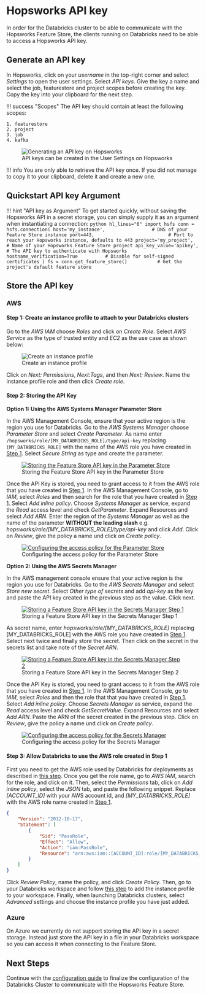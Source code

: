 # Hopsworks API key

In order for the Databricks cluster to be able to communicate with the Hopsworks Feature Store, the clients running on Databricks need to be able to access a Hopsworks API key.

## Generate an API key

In Hopsworks, click on your *username* in the top-right corner and select *Settings* to open the user settings. Select *API keys*. Give the key a name and select the job, featurestore and project scopes before creating the key. Copy the key into your clipboard for the next step.

!!! success "Scopes"
    The API key should contain at least the following scopes:

    1. featurestore
    2. project
    3. job
    4. kafka

<p align="center">
  <figure>
    <img src="../../../assets/images/api-key.png" alt="Generating an API key on Hopsworks">
    <figcaption>API keys can be created in the User Settings on Hopsworks</figcaption>
  </figure>
</p>

!!! info
    You are only able to retrieve the API key once. If you did not manage to copy it to your clipboard, delete it and create a new one.

## Quickstart API key Argument

!!! hint "API key as Argument"
    To get started quickly, without saving the Hopsworks API in a secret storage, you can simply supply it as an argument when instantiating a connection:
    ```python hl_lines="6"
        import hsfs
        conn = hsfs.connection(
            host='my_instance',                 # DNS of your Feature Store instance
            port=443,                           # Port to reach your Hopsworks instance, defaults to 443
            project='my_project',               # Name of your Hopsworks Feature Store project
            api_key_value='apikey',             # The API key to authenticate with Hopsworks
            hostname_verification=True          # Disable for self-signed certificates
        )
        fs = conn.get_feature_store()           # Get the project's default feature store
    ```

## Store the API key

### AWS

#### Step 1: Create an instance profile to attach to your Databricks clusters

Go to the *AWS IAM* choose *Roles* and click on *Create Role*. Select *AWS Service* as the type of trusted entity and *EC2* as the use case as shown below:

<p align="center">
  <figure>
    <img src="../../../../assets/images/guides/integrations/create-instance-profile.png" alt="Create an instance profile">
    <figcaption>Create an instance profile</figcaption>
  </figure>
</p>

Click on *Next: Permissions*, *Next:Tags*, and then *Next: Review*. Name the instance profile role and then click *Create role*.

#### Step 2: Storing the API Key

**Option 1: Using the AWS Systems Manager Parameter Store**

In the AWS Management Console, ensure that your active region is the region you use for Databricks.
Go to the *AWS Systems Manager* choose *Parameter Store* and select *Create Parameter*.
As name enter `/hopsworks/role/[MY_DATABRICKS_ROLE]/type/api-key` replacing `[MY_DATABRICKS_ROLE]` with the name of the AWS role you have created in [Step 1](#step-1-create-an-instance-profile-to-attach-to-your-databricks-clusters). Select *Secure String* as type and create the parameter.

<p align="center">
  <figure>
    <a  href="../../../../assets/images/guides/integrations/databricks/aws/databricks_parameter_store.png">
      <img src="../../../../assets/images/guides/integrations/databricks/aws/databricks_parameter_store.png" alt="Storing the Feature Store API key in the Parameter Store">
    </a>
    <figcaption>Storing the Feature Store API key in the Parameter Store</figcaption>
  </figure>
</p>


Once the API Key is stored, you need to grant access to it from the AWS role that you have created in [Step 1](#step-1-create-an-instance-profile-to-attach-to-your-databricks-clusters).
In the AWS Management Console, go to *IAM*, select *Roles* and then search for the role that you have created in [Step 1](#step-1-create-an-instance-profile-to-attach-to-your-databricks-clusters).
Select *Add inline policy*. Choose *Systems Manager* as service, expand the *Read* access level and check *GetParameter*.
Expand Resources and select *Add ARN*.
Enter the region of the *Systems Manager* as well as the name of the parameter **WITHOUT the leading slash** e.g. *hopsworks/role/[MY_DATABRICKS_ROLE]/type/api-key* and click *Add*.
Click on *Review*, give the policy a name und click on *Create policy*.

<p align="center">
  <figure>
    <a  href="../../../../assets/images/guides/integrations/databricks/aws/databricks_parameter_store_policy.png">
      <img src="../../../../assets/images/guides/integrations/databricks/aws/databricks_parameter_store_policy.png" alt="Configuring the access policy for the Parameter Store">
    </a>
    <figcaption>Configuring the access policy for the Parameter Store</figcaption>
  </figure>
</p>


**Option 2: Using the AWS Secrets Manager**

In the AWS management console ensure that your active region is the region you use for Databricks.
Go to the *AWS Secrets Manager* and select *Store new secret*. Select *Other type of secrets* and add *api-key*
as the key and paste the API key created in the previous step as the value. Click next.

<p align="center">
  <figure>
    <a  href="../../../../assets/images/guides/integrations/databricks/aws/databricks_secrets_manager_step_1.png">
      <img src="../../../../assets/images/guides/integrations/databricks/aws/databricks_secrets_manager_step_1.png" alt="Storing a Feature Store API key in the Secrets Manager Step 1">
    </a>
    <figcaption>Storing a Feature Store API key in the Secrets Manager Step 1</figcaption>
  </figure>
</p>

As secret name, enter *hopsworks/role/[MY_DATABRICKS_ROLE]* replacing [MY_DATABRICKS_ROLE] with the AWS role you have created in [Step 1](#step-1-create-an-instance-profile-to-attach-to-your-databricks-clusters). Select next twice and finally store the secret.
Then click on the secret in the secrets list and take note of the *Secret ARN*.

<p align="center">
  <figure>
    <a  href="../../../../assets/images/guides/integrations/databricks/aws/databricks_secrets_manager_step_2.png">
      <img src="../../../../assets/images/guides/integrations/databricks/aws/databricks_secrets_manager_step_2.png" alt="Storing a Feature Store API key in the Secrets Manager Step 2">
    </a>
    <figcaption>Storing a Feature Store API key in the Secrets Manager Step 2</figcaption>
  </figure>
</p>

Once the API Key is stored, you need to grant access to it from the AWS role that you have created in [Step 1](#step-1-create-an-instance-profile-to-attach-to-your-databricks-clusters).
In the AWS Management Console, go to *IAM*, select *Roles* and then the role that that you have created in [Step 1](#step-1-create-an-instance-profile-to-attach-to-your-databricks-clusters).
Select *Add inline policy*. Choose *Secrets Manager* as service, expand the *Read* access level and check *GetSecretValue*.
Expand Resources and select *Add ARN*. Paste the ARN of the secret created in the previous step.
Click on *Review*, give the policy a name und click on *Create policy*.

<p align="center">
  <figure>
    <a  href="../../../../assets/images/guides/integrations/databricks/aws/databricks_secrets_manager_policy.png">
      <img src="../../../../assets/images/guides/integrations/databricks/aws/databricks_secrets_manager_policy.png" alt="Configuring the access policy for the Secrets Manager">
    </a>
    <figcaption>Configuring the access policy for the Secrets Manager</figcaption>
  </figure>
</p>

#### Step 3: Allow Databricks to use the AWS role created in Step 1

First you need to get the AWS role used by Databricks for deployments as described in [this step](https://docs.databricks.com/administration-guide/cloud-configurations/aws/instance-profiles.html#step-3-note-the-iam-role-used-to-create-the-databricks-deployment). Once you get the role name, go to *AWS IAM*, search for the role, and click on it. Then, select the *Permissions* tab, click on *Add inline policy*, select the *JSON* tab, and paste the following snippet. Replace *[ACCOUNT_ID]* with your AWS account id, and *[MY_DATABRICKS_ROLE]* with the AWS role name created in [Step 1](#step-1-create-an-instance-profile-to-attach-to-your-databricks-clusters).

```json
{
    "Version": "2012-10-17",
    "Statement": [
        {
            "Sid": "PassRole",
            "Effect": "Allow",
            "Action": "iam:PassRole",
            "Resource": "arn:aws:iam::[ACCOUNT_ID]:role/[MY_DATABRICKS_ROLE]"
        }
    ]
}
```

Click *Review Policy*, name the policy, and click *Create Policy*. Then, go to your Databricks workspace and follow [this step](https://docs.databricks.com/administration-guide/cloud-configurations/aws/instance-profiles.html#step-5-add-the-instance-profile-to-databricks) to add the instance profile to your workspace. Finally, when launching Databricks clusters, select *Advanced* settings and choose the instance profile you have just added.


### Azure

On Azure we currently do not support storing the API key in a secret storage. Instead just store the API key in a file in your Databricks workspace so you can access it when connecting to the Feature Store.

## Next Steps

Continue with the [configuration guide](configuration.md) to finalize the configuration of the Databricks Cluster to communicate with the Hopsworks Feature Store.
